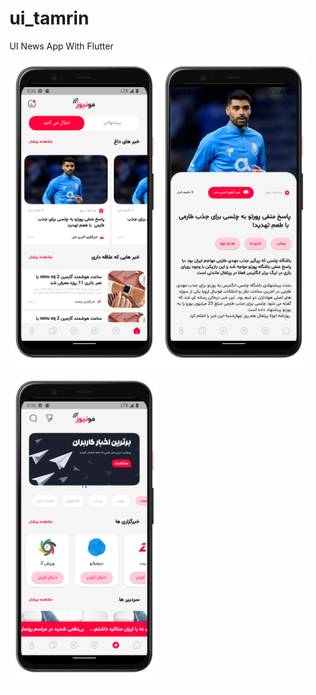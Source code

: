 # ui_tamrin
UI News App With Flutter

<img src="home.png" with="500" height="500"><img src="detail.png" with="500" height="500"><img src="store.png" with="500" height="500">
